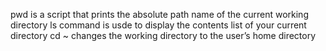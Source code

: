 pwd is a script that prints the absolute path name of the current working directory
ls command is usde to display the contents list of your current directory
cd ~ changes the working directory to the user’s home directory
